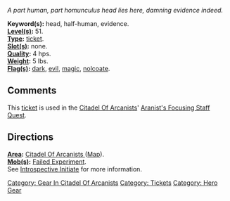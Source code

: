 *A part human, part homunculus head lies here, damning evidence indeed.*

**Keyword(s):** head, half-human, evidence.  
**[Level(s)](Object_Level "wikilink"):** 51.  
**[Type](:Category:_Object_Types "wikilink"):**
[ticket](:Category:_Tickets "wikilink").  
**[Slot(s)](Object_Slots "wikilink"):** none.  
**[Quality](Object_Quality "wikilink"):** 4 hps.  
**[Weight](Object_Weight "wikilink"):** 5 lbs.  
**[Flag(s)](:Category:_Object_Flags "wikilink"):**
[dark](Dark_Flag "wikilink"), [evil](Evil_Flag "wikilink"),
[magic](Magic_Flag "wikilink"), [nolcoate](Nolocate_Flag "wikilink").  

## Comments

This [ticket](:Category:_Tickets "wikilink") is used in the [Citadel Of
Arcanists](:Category:_Citadel_Of_Arcanists "wikilink")' [Aranist's
Focusing Staff Quest](Aranist's_Focusing_Staff_Quest "wikilink").

## Directions

**[Area](:Category:_Areas "wikilink"):** [Citadel Of Arcanists
](:Category:_Citadel_Of_Arcanists "wikilink")
([Map](Citadel_Of_Arcanists_Map "wikilink")).  
**[Mob(s)](:Category:_Mobs "wikilink"):** [Failed
Experiment](Failed_Experiment "wikilink").  
See [Introspective Initiate](Introspective_Initiate "wikilink") for more
information.

[Category: Gear In Citadel Of
Arcanists](Category:_Gear_In_Citadel_Of_Arcanists "wikilink") [Category:
Tickets](Category:_Tickets "wikilink") [Category: Hero
Gear](Category:_Hero_Gear "wikilink")
